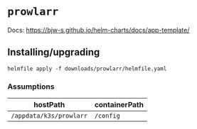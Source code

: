 # `prowlarr`

Docs: https://bjw-s.github.io/helm-charts/docs/app-template/

## Installing/upgrading

```shell
helmfile apply -f downloads/prowlarr/helmfile.yaml
```

### Assumptions

| hostPath                | containerPath |
| ----------------------- | ------------- |
| `/appdata/k3s/prowlarr` | `/config`     |
